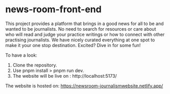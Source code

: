 # news-room-front-end

This project provides a platform that brings in a good news for all to be and wanted to be journalists. No need to search for resources or care about who will read and judge your practice writings or how to connect with other practising journalists. We have nicely curated everything at one spot to make it your one stop destination. Excited? Dive in for some fun!

To have a look:
1. Clone the repository.
2. Use pnpm install > pnpm run dev.
3. The website will be live on : http://localhost:5173/

The website is hosted on: https://newsroom-journalismwebsite.netlify.app/
